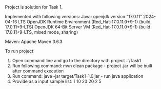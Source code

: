 Project is solution for Task 1.

Implemented with following versions:
Java:
openjdk version "17.0.11" 2024-04-16 LTS
OpenJDK Runtime Environment (Red_Hat-17.0.11.0+9-1) (build 17.0.11+9-LTS)
OpenJDK 64-Bit Server VM (Red_Hat-17.0.11.0+9-1) (build 17.0.11+9-LTS, mixed mode, sharing)

Maven:
Apache Maven 3.6.3

To run project:
1. Open command line and go to the directory with project
..\Task1
2. Run following command:
mvn clean package - project .jar will be built after command execution
3. Run command:
   java -jar target/Task1-1.0.jar - run java application
4. Provide as a input sample list:
   1 10 20 20 2 5
